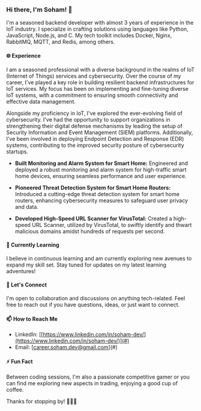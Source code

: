 ### Hi there, I'm Soham! 👋

I'm a seasoned backend developer with almost 3 years of experience in the IoT industry. I specialize in crafting solutions using languages like Python, JavaScript, Node.js, and C. My tech toolkit includes Docker, Nginx, RabbitMQ, MQTT, and Redis, among others.

#### 🌐 Experience
I am a seasoned professional with a diverse background in the realms of IoT (Internet of Things) services and cybersecurity. Over the course of my career, I've played a key role in building resilient backend infrastructures for IoT services. My focus has been on implementing and fine-tuning diverse IoT systems, with a commitment to ensuring smooth connectivity and effective data management.

Alongside my proficiency in IoT, I've explored the ever-evolving field of cybersecurity. I've had the opportunity to support organizations in strengthening their digital defense mechanisms by leading the setup of Security Information and Event Management (SIEM) platforms. Additionally, I've been involved in deploying Endpoint Detection and Response (EDR) systems, contributing to the improved security posture of cybersecurity startups.

- **Built Monitoring and Alarm System for Smart Home:**
  Engineered and deployed a robust monitoring and alarm system for high-traffic smart home devices, ensuring seamless performance and user experience.

- **Pioneered Threat Detection System for Smart Home Routers:**
  Introduced a cutting-edge threat detection system for smart home routers, enhancing cybersecurity measures to safeguard user privacy and data.

- **Developed High-Speed URL Scanner for VirusTotal:**
  Created a high-speed URL Scanner, utilized by VirusTotal, to swiftly identify and thwart malicious domains amidst hundreds of requests per second.

#### 🌱 Currently Learning
I believe in continuous learning and am currently exploring new avenues to expand my skill set. Stay tuned for updates on my latest learning adventures!

#### 💬 Let's Connect
I'm open to collaboration and discussions on anything tech-related. Feel free to reach out if you have questions, ideas, or just want to connect.

#### 📫 How to Reach Me
- LinkedIn: [[https://www.linkedin.com/in/soham-dev/](https://www.linkedin.com/in/soham-dev/)](#)
- Email: [[career.soham.dev@gmail.com](mailto:career.soham.dev@gmail.com)](#)

#### ⚡ Fun Fact
Between coding sessions, I'm also a passionate competitive gamer or you can find me exploring new aspects in trading, enjoying a good cup of coffee.

Thanks for stopping by! 👨‍💻✨

